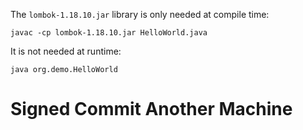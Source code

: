 The `lombok-1.18.10.jar` library is only needed at compile time:

```
javac -cp lombok-1.18.10.jar HelloWorld.java
```

It is not needed at runtime:

```
java org.demo.HelloWorld
```

# Signed Commit Another Machine
